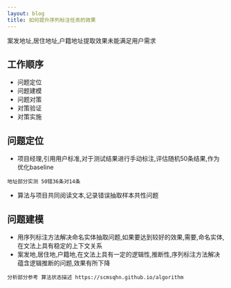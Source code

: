 ```yaml
---
layout: blog
title: 如何提升序列标注任务的效果
---
```


案发地址,居住地址,户籍地址提取效果未能满足用户需求



## 工作顺序
- 问题定位
- 问题建模
- 问题对策
- 对策验证
- 对策实施

## 问题定位
- 项目经理,引用用户标准,对于测试结果进行手动标注,评估随机50条结果,作为优化baseline

```
地址部分实测 50错36条对14条
```

- 算法与项目共同阅读文本,记录错误抽取样本共性问题

## 问题建模

- 用序列标注方法解决命名实体抽取问题,如果要达到较好的效果,需要,命名实体,在文法上具有稳定的上下文关系
- 案发地,居住地,户籍地,在文法上具有一定的逻辑性,推断性,序列标注方法解决蕴含逻辑推断的问题,效果有所下降

```
分析部分参考 算法状态描述 https://scmsqhn.github.io/algorithm
```
